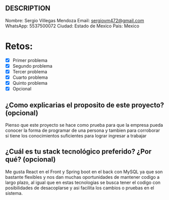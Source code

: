 ## DESCRIPTION

Nombre: Sergio Villegas Mendoza
Email: sergiovm472@gmail.com
WhatsApp: 5537500072
Ciudad: Estado de Mexico
Pais: Mexico

# Retos:
  - [x] Primer problema
  - [x] Segundo problema
  - [x] Tercer problema
  - [x] Cuarto problema
  - [x] Quinto problema
  - [x] Opcional

## ¿Como explicarias el proposito de este proyecto? (opcional)
Pienso que este proyecto se hace como prueba para que la empresa pueda conocer la forma de programar
de una persona y tambien para corroborar si tiene los conocimientos suficientes para lograr ingresar a trabajar

## ¿Cuál es tu stack tecnológico preferido? ¿Por qué? (opcional)
Me gusta React en el Front y Spring boot en el back con MySQL ya que son bastante flexibles y nos dan
muchas oportunidades de mantener codigo a largo plazo, al igual que en estas tecnologias se busca tener
el codigo con posibilidades de desacoplarse y asi facilita los cambios o pruebas en el sistema.